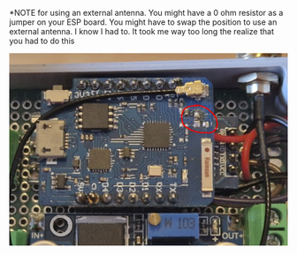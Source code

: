 *NOTE for using an external antenna. You might have a 0 ohm resistor as a jumper on your ESP board. You might have to swap the position to use an external antenna. I know I had to. It took me way too long the realize that you had to do this

![3](pictures/external_antenna.jpg)
